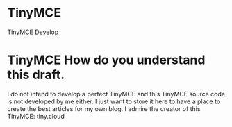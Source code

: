 # TinyMCE
TinyMCE Develop
# TinyMCE How do you understand this draft.
I do not intend to develop a perfect TinyMCE and this TinyMCE source code is not developed by me either.
I just want to store it here to have a place to create the best articles for my own blog.
I admire the creator of this TinyMCE: tiny.cloud
